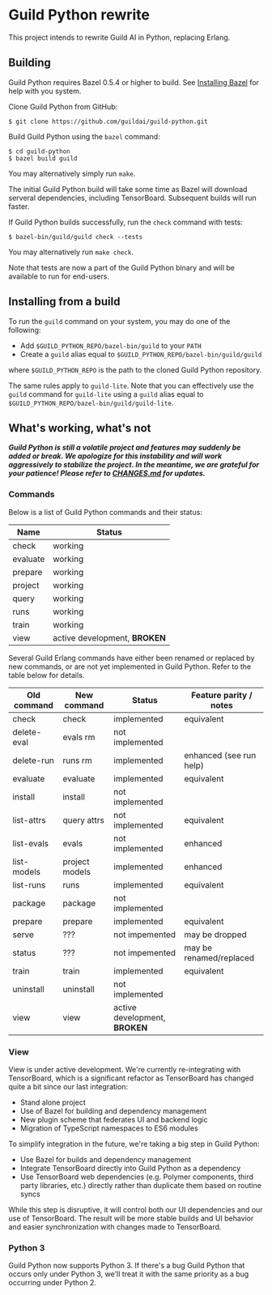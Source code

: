 # Guild Python rewrite

This project intends to rewrite Guild AI in Python, replacing Erlang.

## Building

Guild Python requires Bazel 0.5.4 or higher to build. See [Installing
Bazel](https://docs.bazel.build/versions/master/install.html) for help
with you system.

Clone Guild Python from GitHub:

    $ git clone https://github.com/guildai/guild-python.git

Build Guild Python using the `bazel` command:

    $ cd guild-python
    $ bazel build guild

You may alternatively simply run `make`.

The initial Guild Python build will take some time as Bazel will
download serveral dependencies, including TensorBoard. Subsequent
builds will run faster.

If Guild Python builds successfully, run the `check` command with
tests:

    $ bazel-bin/guild/guild check --tests

You may alternatively run `make check`.

Note that tests are now a part of the Guild Python binary and will be
available to run for end-users.

## Installing from a build

To run the `guild` command on your system, you may do one of the
following:

- Add `$GUILD_PYTHON_REPO/bazel-bin/guild` to your `PATH`
- Create a `guild` alias equal to `$GUILD_PYTHON_REPO/bazel-bin/guild/guild`

where `$GUILD_PYTHON_REPO` is the path to the cloned Guild Python
repository.

The same rules apply to `guild-lite`. Note that you can effectively
use the `guild` command for `guild-lite` using a `guild` alias equal
to `$GUILD_PYTHON_REPO/bazel-bin/guild/guild-lite`.

## What's working, what's not

***Guild Python is still a volatile project and features may suddenly
be added or break. We apologize for this instability and will work
aggressively to stabilize the project. In the meantime, we are
grateful for your patience! Please refer to [CHANGES.md](CHANGES.md)
for updates.***

### Commands

Below is a list of Guild Python commands and their status:

| Name     | Status                           |
| -------- | -------------------------------- |
| check    | working                          |
| evaluate | working                          |
| prepare  | working                          |
| project  | working                          |
| query    | working                          |
| runs     | working                          |
| train    | working                          |
| view     | active development, **BROKEN**   |

Several Guild Erlang commands have either been renamed or replaced by
new commands, or are not yet implemented in Guild Python. Refer to the
table below for details.

| Old command | New command     | Status          | Feature parity / notes  |
| ----------- | --------------- | --------------- | ----------------------- |
| check       | check           | implemented     | equivalent              |
| delete-eval | evals rm        | not implemented |                         |
| delete-run  | runs rm         | implemented     | enhanced (see run help) |
| evaluate    | evaluate        | implemented     | equivalent              |
| install     | install         | not implemented |                         |
| list-attrs  | query attrs     | not implemented | equivalent              |
| list-evals  | evals           | not implemented | enhanced                |
| list-models | project models  | implemented     | enhanced                |
| list-runs   | runs            | implemented     | equivalent              |
| package     | package         | not implemented |                         |
| prepare     | prepare         | implemented     | equivalent              |
| serve       | ???             | not impemented  | may be dropped          |
| status      | ???             | not impemented  | may be renamed/replaced |
| train       | train           | implemented     | equivalent              |
| uninstall   | uninstall       | not implemented |                         |
| view        | view            | active development, **BROKEN** |          |

### View

View is under active development. We're currently re-integrating with
TensorBoard, which is a significant refactor as TensorBoard has
changed quite a bit since our last integration:

- Stand alone project
- Use of Bazel for building and dependency management
- New plugin scheme that federates UI and backend logic
- Migration of TypeScript namespaces to ES6 modules

To simplify integration in the future, we're taking a big step in
Guild Python:

- Use Bazel for builds and dependency management
- Integrate TensorBoard directly into Guild Python as a dependency
- Use TensorBoard web dependencies (e.g. Polymer components, third
  party libraries, etc.) directly rather than duplicate them based on
  routine syncs

While this step is disruptive, it will control both our UI
dependencies and our use of TensorBoard. The result will be more
stable builds and UI behavior and easier synchronization with changes
made to TensorBoard.

### Python 3

Guild Python now supports Python 3. If there's a bug Guild Python that
occurs only under Python 3, we'll treat it with the same priority as a
bug occurring under Python 2.
